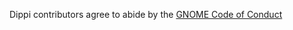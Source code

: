 Dippi contributors agree to abide by the [GNOME Code of Conduct](https://wiki.gnome.org/Foundation/CodeOfConduct)
